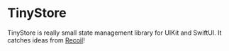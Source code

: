 # TinyStore

TinyStore is really small state management library for UIKit and SwiftUI. It catches ideas from [Recoil](https://recoiljs.org/)!
